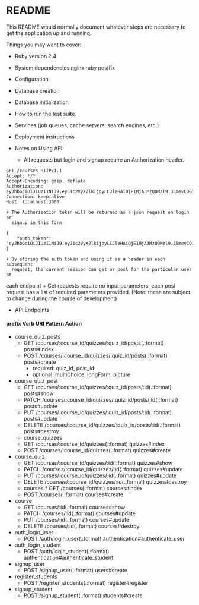 # README

This README would normally document whatever steps are necessary to get the
application up and running.

Things you may want to cover:

* Ruby version
	2.4

* System dependencies
	nginx
	ruby
	postfix

* Configuration

* Database creation

* Database initialization

* How to run the test suite

* Services (job queues, cache servers, search engines, etc.)

* Deployment instructions


* Notes on Using API

	+ All requests but login and signup require an Authorization header. 

```
GET /courses HTTP/1.1
Accept: */*
Accept-Encoding: gzip, deflate
Authorization: eyJhbGciOiJIUzI1NiJ9.eyJ1c2VyX2lkIjoyLCJleHAiOjE1MjA3MzQ0Mzl9.35mevCQG59Lz_qsOJmo_dkJHiHr1z35YPtDVzO3Wq8A
Connection: keep-alive
Host: localhost:3000
```

	+ The Authorization token will be returned as a json request on login or
	  signup in this form

```
{
    "auth_token": "eyJhbGciOiJIUzI1NiJ9.eyJ1c2VyX2lkIjoyLCJleHAiOjE1MjA3MzQ0Mzl9.35mevCQG59Lz_qsOJmo_dkJHiHr1z35YPtDVzO3Wq8A"
}
```

	+ By storing the auth token and using it as a header in each subsequent
	  request, the current session can get or post for the particular user at
each endpoint
	+ Get requests require no input parameters, each post request has a list of
	  required parameters provided. (Note: these are subject to change during
the course of development)

* API Endpoints
#### 			prefix Verb 	URI Pattern													Action
* course_quiz_posts 
	* GET 		/courses/:course_id/quizzes/:quiz_id/posts(.:format) 		posts#index 
	* POST 	/courses/:course_id/quizzes/:quiz_id/posts(.:format) 		posts#create
		* required: quiz_id, post_id
		* optional: multiChoice, longForm, picture
* course_quiz_post 
	* GET 		/courses/:course_id/quizzes/:quiz_id/posts/:id(.:format) 	posts#show
	* PATCH 	/courses/:course_id/quizzes/:quiz_id/posts/:id(.:format) 	posts#update
	* PUT 		/courses/:course_id/quizzes/:quiz_id/posts/:id(.:format) 	posts#update
	* DELETE 	/courses/:course_id/quizzes/:quiz_id/posts/:id(.:format) 	posts#destroy
	* course_quizzes	
	*  GET 		/courses/:course_id/quizzes(.:format) 						quizzes#index
	* POST 	/courses/:course_id/quizzes(.:format) 						quizzes#create
* course_quiz	
	* GET 		/courses/:course_id/quizzes/:id(.:format) 					quizzes#show
	* PATCH 	/courses/:course_id/quizzes/:id(.:format) 					quizzes#update
	* PUT 		/courses/:course_id/quizzes/:id(.:format) 					quizzes#update
	* DELETE 	/courses/:course_id/quizzes/:id(.:format) 					quizzes#destroy
	* courses	* GET 		/courses(.:format) 											courses#index
	* POST 	/courses(.:format) 											courses#create
* course
	* GET 		/courses/:id(.:format) 										courses#show
	* PATCH 	/courses/:id(.:format) 										courses#update
	* PUT 		/courses/:id(.:format) 										courses#update
	* DELETE 	/courses/:id(.:format) 										courses#destroy
* auth_login_user
	* POST 	/auth/login_user(.:format) 									authentication#authenticate_user	
* auth_login_student 
	* POST 	/auth/login_student(.:format) 								authentication#authenticate_student
* signup_user
	* POST 	/signup_user(.:format) 										users#create
* register_students
	* POST 	/register_students(.:format) 								register#register
* signup_student
	* POST 	/signup_student(.:format) 									students#create


